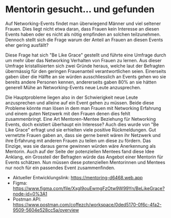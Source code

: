 # Mentorin gesucht... und gefunden

Auf Networking-Events findet man überwiegend Männer und viel seltener Frauen. Dies liegt nicht etwa daran, dass Frauen kein Interesse an diesen Events haben oder es nicht als nötig empfinden an solchen teilzunehmen.
Dennoch stellt sich die Frage warum der Anteil an Frauen an diesen Events eher gering ausfällt?

Diese Frage hat sich "Be Like Grace" gestellt und führte eine Umfrage durch um mehr über das Networking Verhalten von Frauen zu lernen.
Aus dieser Umfrage kristallisierten sich zwei Gründe heraus, welche laut der Befragten übermässig für den geringen Frauenanteil  verantwortlichen seien. Einerseits gaben über die Hälfte an sie würden ausschliesslich an Events gehen wo sie bereits andere Personen kennen, andererseits gaben 80% an sie hätten generell Mühe an Networking-Events neue Leute anzusprechen.

Die Hauptprobleme liegen also in der Schwierigkeit neue Leute anzusprechen und alleine auf ein Event gehen zu müssen.
Beide diese Probleme könnte man lösen in dem man Frauen mit Networking Erfahrung und einem guten Netzwerk mit den Frauen denen dies fehlt zusammenbringt. Eine Art Mentoren-Mentee Beziehung für Networking Events, doch existiert überhaupt ein Interesse?
Auch dies wurde von "Be Like Grace" erfragt und sie erhielten viele positive Rückmeldungen. Gut vernetzte Frauen gaben an, dass sie gerne bereit wären ihr Netzwerk und ihre Erfahrung mit anderen Frauen zu teilen um diese zu fördern. Das Einzige, was sie daraus gerne gewinnen würden wäre Anerkennung als Mentorin.
Auch auf der Seite der potenziellen Mentees fand diese Idee Anklang, ein Grossteil der Befragten würde das Angebot einer Mentorin für Events schätzen.
Nun müssen diese potenziellen Mentorinnen und Mentees nur noch für ein passendes Event zusammenfinden.
* Aktueller Entwicklungslink: https://mentoring-d6468.web.app
* Figma: https://www.figma.com/file/XxgI9ouEwmgFzOtw9W99Yn/BeLikeGrace?node-id=0%3A1
* Postman API: https://www.postman.com/coffezch/workspace/0ded5170-0f6c-4fa2-9509-5604e528cc5a/overview
